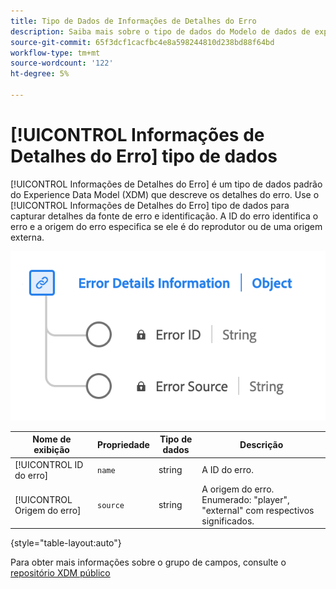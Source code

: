 ```yaml
---
title: Tipo de Dados de Informações de Detalhes do Erro
description: Saiba mais sobre o tipo de dados do Modelo de dados de experiência (XDM) de detalhes de erros.
source-git-commit: 65f3dcf1cacfbc4e8a598244810d238bd88f64bd
workflow-type: tm+mt
source-wordcount: '122'
ht-degree: 5%

---
```


# [!UICONTROL Informações de Detalhes do Erro] tipo de dados

[!UICONTROL Informações de Detalhes do Erro] é um tipo de dados padrão do Experience Data Model (XDM) que descreve os detalhes do erro. Use o [!UICONTROL Informações de Detalhes do Erro] tipo de dados para capturar detalhes da fonte de erro e identificação. A ID do erro identifica o erro e a origem do erro especifica se ele é do reprodutor ou de uma origem externa.

![Um diagrama do tipo de dados Informações sobre Detalhes do Erro.](../images/data-types/error-details-information.png)

| Nome de exibição | Propriedade | Tipo de dados | Descrição |
|----------------|----------------|-----------|----------------------------------------------|
| [!UICONTROL ID do erro] | `name` | string | A ID do erro. |
| [!UICONTROL Origem do erro] | `source` | string | A origem do erro. Enumerado: &quot;player&quot;, &quot;external&quot; com respectivos significados. |

{style="table-layout:auto"}

Para obter mais informações sobre o grupo de campos, consulte o [repositório XDM público](https://github.com/adobe/xdm/blob/master/components/datatypes/errordetails.schema.json)
